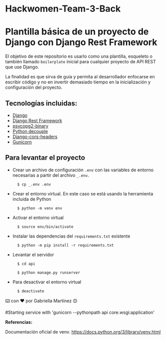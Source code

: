 # Hackwomen-Team-3-Back
# Plantilla básica de un proyecto de Django con Django Rest Framework

El objetivo de este repositorio es usarlo como una plantilla, esqueleto o también llamado `boilerplate` inicial para cualquier proyecto de API REST que use Django.

La finalidad es que sirva de guía y permita al desarrollador enfocarse en escribir código y no en invertir demasiado tiempo en la inicialización y configuración del proyecto.

## Tecnologías incluidas:
- [Django](https://www.djangoproject.com/)
- [Django Rest Framework](https://www.django-rest-framework.org/)
- [psycopg2-binary](https://pypi.org/project/psycopg2-binary/)
- [Python decouple](https://pypi.org/project/python-decouple/)
- [Django-cors-headers](https://pypi.org/project/django-cors-headers/)
- [Gunicorn](https://pypi.org/project/gunicorn/)

## Para levantar el proyecto

- Crear un archivo de configuración `.env` con las variables de entorno necesarias a partir del archivo `_.env`.

        $ cp _.env .env

- Crear el entorno virtual. En este caso se está usando la herramienta incluida de Python

        $ python -m venv env

- Activar el entorno virtual

        $ source env/bin/activate

- Instalar las dependencias del `requirements.txt` existente

        $ python -m pip install -r requirements.txt

- Levantar el servidor

        $ cd api

        $ python manage.py runserver

- Para desactivar el entorno virtual

        $ deactivate


⌨️ con ❤️ por Gabriella Martínez 😊

#Starting service with 'gunicorn --pythonpath api core.wsgi:application'


**Referencias:**

Documentación oficial de venv. https://docs.python.org/3/library/venv.html
